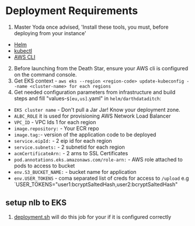 # Deployment Requirements
1. Master Yoda once advised, 'Install these tools, you must, before deploying from your instance'
- [Helm](https://helm.sh/docs/intro/install/)
- [kubectl](https://kubernetes.io/docs/tasks/tools/install-kubectl-linux/)
- [AWS CLI](https://docs.aws.amazon.com/cli/latest/userguide/getting-started-install.html)
2. Before launching from the Death Star, ensure your AWS cli is configured on the command console.
2. Get EKS context - ``aws eks --region <region-code> update-kubeconfig --name <cluster-name> for each regions``
2. Get needed configuration parameters from infrastructure and build steps and fill "values-`$[eu,us]`.yaml" in `helm/darthdataditch`:
- `EKS cluster name` - Don't pull a Jar Jar! Know your deployment zone.
- `ALBC_ROLE` it is used for provisioning AWS Network Load Balancer
- `VPC_ID` - VPC Ids 1 for each region
- `image.repository:` - Your ECR repo
- `image.tag:`- version of the application code to be deployed
- `service.eipId:` - 2 eip id for each region
- `service.subnets:` - 2 subnetid for each region
- `acmCertificateArn:` - 2 arns to SSL Certificates
- `pod.annotations.eks.amazonaws.com/role-arn:` - AWS role attached to pods to access to bucket
- `env.S3_BUCKET_NAME:` - bucket name for application
- `env.USER_TOKENS` - coma separated list of creds for access to `/upload` e.g `USER_TOKENS="user1:bcryptSaltedHash,user2:bcryptSaltedHash"
## setup nlb to EKS
1. [deployment.sh](deployment.sh) will do this job for your if it is configured correctly